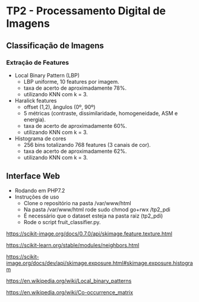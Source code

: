 # TP2 - Processamento Digital de Imagens

## Classificação de Imagens

### Extração de Features

- Local Binary Pattern (LBP)
  - LBP uniforme, 10 features por imagem.
  - taxa de acerto de aproximadamente 78%.
  - utilizando KNN com k = 3.
- Haralick features
  - offset (1,2), ângulos (0º, 90º)
  - 5 métricas (contraste, dissimilaridade, homogeneidade, ASM e energia).
  - taxa de acerto de aproximadamente 60%.
  - utilizando KNN com k = 3.
- Histograma de cores
  - 256 bins totalizando 768 features (3 canais de cor). 
  - taxa de acerto de aproximadamente 62%.
  - utilizando KNN com k = 3.

## Interface Web
- Rodando em PHP7.2
- Instruções de uso
	- Clone o repositório na pasta /var/www/html
	- Na pasta /var/www/html rode sudo chmod go+rwx /tp2_pdi
	- É necessário que o dataset esteja na pasta raiz (tp2_pdi)
	- Rode o script fruit_classifier.py. 

<https://scikit-image.org/docs/0.7.0/api/skimage.feature.texture.html>

<https://scikit-learn.org/stable/modules/neighbors.html>

<https://scikit-image.org/docs/dev/api/skimage.exposure.html#skimage.exposure.histogram>

https://en.wikipedia.org/wiki/Local_binary_patterns

https://en.wikipedia.org/wiki/Co-occurrence_matrix
